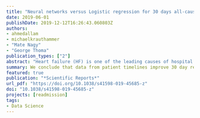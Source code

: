 ```yaml
---
title: "Neural networks versus Logistic regression for 30 days all-cause readmission prediction"
date: 2019-06-01
publishDate: 2019-12-12T16:26:43.060803Z
authors: 
- ahmedallam
- michaelkrauthammer
- "Mate Nagy"
- "George Thoma"
publication_types: ["2"]
abstract: "Heart failure (HF) is one of the leading causes of hospital admissions in the US. Readmission within 30 days after a HF hospitalization is both a recognized indicator for disease progression and a source of considerable financial burden to the healthcare system. Consequently, the identification of patients at risk for readmission is a key step in improving disease management and patient outcome. In this work, we used a large administrative claims dataset to (1) explore the systematic application of neural network-based models versus logistic regression for predicting 30 days all-cause readmission after discharge from a HF admission, and (2) to examine the additive value of patients' hospitalization timelines on prediction performance. Based on data from 272,778 (49% female) patients with a mean (SD) age of 73 years (14) and 343,328 HF admissions (67% of total admissions), we trained and tested our predictive readmission models following a stratified 5-fold cross-validation scheme. Among the deep learning approaches, a recurrent neural network (RNN) combined with conditional random fields (CRF) model (RNNCRF) achieved the best performance in readmission prediction with 0.642 AUC (95% CI, 0.640-0.645). Other models, such as those based on RNN, convolutional neural networks and CRF alone had lower performance, with a non-timeline based model (MLP) performing worst. A competitive model based on logistic regression with LASSO achieved a performance of 0.643 AUC (95% CI, 0.640-0.646). We conclude that data from patient timelines improve 30 day readmission prediction, that a logistic regression with LASSO has equal performance to the best neural network model and that the use of administrative data result in competitive performance compared to published approaches based on richer clinical datasets."
summary: We conclude that data from patient timelines improve 30 day readmission prediction, that a logistic regression with LASSO has equal performance to the best neural network model and that the use of administrative data result in competitive performance compared to published approaches based on richer clinical datasets.
featured: true
publication: "*Scientific Reports*"
url_pdf: "https://doi.org/10.1038/s41598-019-45685-z"
doi: "10.1038/s41598-019-45685-z"
projects: [readmission]
tags:
- Data Science
---
```



